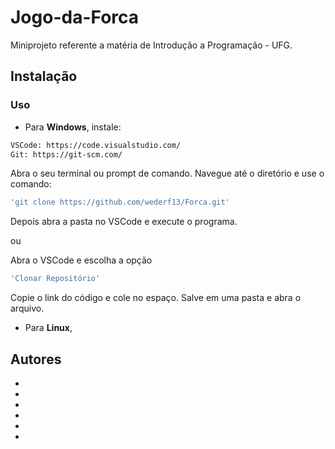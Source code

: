 # Jogo-da-Forca
Miniprojeto referente a matéria de Introdução a Programação - UFG.

## Instalação 

### Uso

* Para **Windows**, instale:

```bash
VSCode: https://code.visualstudio.com/
Git: https://git-scm.com/
```
Abra o seu terminal ou prompt de comando. Navegue até o diretório e use o comando:
```bash
'git clone https://github.com/wederf13/Forca.git'
```
Depois abra a pasta no VSCode e execute o programa.

ou 

Abra o VSCode e escolha a opção
```bash
'Clonar Repositório'
```
Copie o link do código e cole no espaço.
Salve em uma pasta e abra o arquivo.

* Para **Linux**,

## Autores

*
*
*
*
*
*


